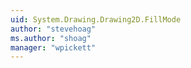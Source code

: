 ```yaml
---
uid: System.Drawing.Drawing2D.FillMode
author: "stevehoag"
ms.author: "shoag"
manager: "wpickett"
---
```

